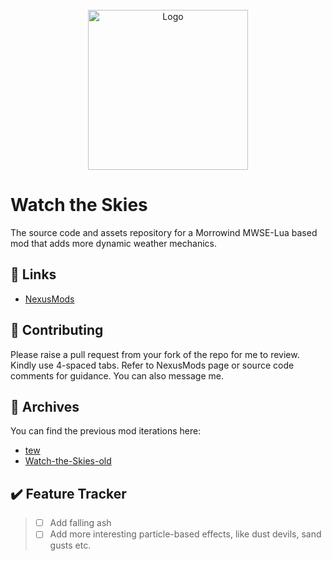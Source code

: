 <!-- PROJECT LOGO -->
<br />
<div align="center">
  <a href="https://github.com/tewlwolow/Watch-the-Skies">
    <img src="https://staticdelivery.nexusmods.com/mods/100/images/48636/48636-1659660009-1372765052.png" alt="Logo" width="256">
  </a>
</div>

<!-- Main -->
# Watch the Skies

The source code and assets repository for a Morrowind MWSE-Lua based mod that adds more dynamic weather mechanics.

<!-- Links -->
## :link: Links

- [NexusMods](https://www.nexusmods.com/morrowind/mods/48636)

<!-- Contributing -->
## :jigsaw: Contributing

Please raise a pull request from your fork of the repo for me to review. Kindly use 4-spaced tabs.
Refer to NexusMods page or source code comments for guidance. You can also message me.

<!-- Contributing -->
## :briefcase: Archives

You can find the previous mod iterations here:
-  [tew](https://github.com/tewlwolow/tew)
-  [Watch-the-Skies-old](https://github.com/tewlwolow/Watch-the-Skies-old)

## :heavy_check_mark: Feature Tracker

> - [ ] Add falling ash
> - [ ] Add more interesting particle-based effects, like dust devils, sand gusts etc.